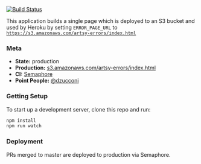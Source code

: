 [![Build Status](https://semaphoreci.com/api/v1/projects/eaf206e7-e54e-4040-99b3-0d5c6d8471c2/613561/badge.svg)](https://semaphoreci.com/artsy-it/transient-error-page)

This application builds a single page which is deployed to an S3 bucket and used by Heroku by setting `ERROR_PAGE_URL` to [`https://s3.amazonaws.com/artsy-errors/index.html`](https://s3.amazonaws.com/artsy-errors/index.html)

### Meta

* __State:__ production
* __Production:__ [s3.amazonaws.com/artsy-errors/index.html](https://s3.amazonaws.com/artsy-errors/index.html)
* __CI:__ [Semaphore](https://semaphoreci.com/artsy-it/transient-error-page/)
* __Point People:__ [@dzucconi](https://github.com/dzucconi)

### Getting Setup

To start up a development server, clone this repo and run:

``` sh
npm install
npm run watch
```

### Deployment

PRs merged to master are deployed to production via Semaphore.
